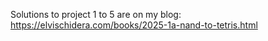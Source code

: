 Solutions to project 1 to 5 are on my blog: https://elvischidera.com/books/2025-1a-nand-to-tetris.html
